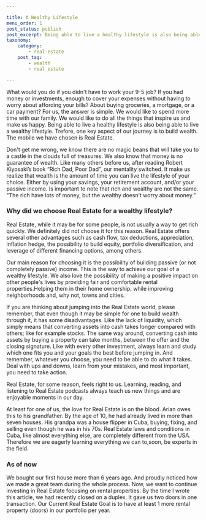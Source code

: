 ```yaml
---

title: A Wealthy Lifestyle
menu_order: 1
post_status: publish
post_excerpt: Being able to live a healthy lifestyle is also being able to live a wealthy lifestyle, therefore, one key aspect of our journey is to build wealth, and the mobile we have chosen for it is Real Estate.
taxonomy:
    category:
        - real-estate
    post_tag:
        - wealth
        - real estate

---
```


What would you do if you didn't have to work your 9-5 job? If you had money or investments, enough to cover your expenses without having to worry about affording your bills? About buying groceries, a mortgage, or a car payment? For us, the answer is simple. We would like to spend more time with our family. We would like to do all the things that inspire us and make us happy. Being able to live a healthy lifestyle is also being able to live a wealthy lifestyle. Trefore, one key aspect of our journey is to build wealth. The mobile we have chosen is Real Estate.

Don't get me wrong, we know there are no magic beans that will take you to a castle in the clouds full of treasures. We also know that money is no guarantee of wealth. Like many others before us, after reading Robert Kiyosaki’s book “Rich Dad, Poor Dad”, our mentality switched. It make us realize that wealth is the amount of time you can live the lifestyle of your choice. Either by using your savings, your retirement account, and/or your passive income. Is important to note that rich and wealthy are not the same. "The rich have lots of money, but the wealthy doesn’t worry about money.”

### Why did we choose Real Estate for a wealthy lifestyle?

Real Estate, while it may be for some people, is not usually a way to get rich quickly. We definitely did not choose it for this reason. Real Estate offers several other advantages such as cash flow, tax deductions, appreciation, inflation hedge, the possibility to build equity, portfolio diversification, and leverage of different financing options, among others.

Our main reason for choosing it is the possibility of building passive (or not completely passive) income. This is the way to achieve our goal of a wealthy lifestyle. We also love the possibility of making a positive impact on other people's lives by providing fair and comfortable rental properties.Helping them in their home ownership, while improving neighborhoods and, why not, towns and cities.

If you are thinking about jumping into the Real Estate world, please remember, that even though it may be simple for one to build wealth through it, it has some disadvantages. Like the lack of liquidity, which simply means that converting assets into cash takes longer compared with others; like for example stocks. The same way around, converting cash into assets by buying a property can take months, between the offer and the closing signature. Like with every other investment, always learn and study which one fits you and your goals the best before jumping in. And remember, whatever you choose, you need to be able to do what it takes. Deal with ups and downs, learn from your mistakes, and most important, you need to take action.

Real Estate, for some reason, feels right to us. Learning, reading, and listening to Real Estate podcasts always teach us new things and are enjoyable moments in our day.

At least for one of us, the love for Real Estate is on the blood. Arian owes this to his grandfather. By the age of 10, he had already lived in more than seven houses. His grandpa was a house flipper in Cuba, buying, fixing, and selling even though he was in his 70s. Real Estate laws and conditions in Cuba, like almost everything else, are completely different from the USA. Therefore we are eagerly learning everything we can to,soon, be experts in the field.

### As of now 

We bought our first house more than 6 years ago. And proudly noticed how we made a great team during the whole process. Now, we want to continue investing in Real Estate focusing on rental properties. 
By the time I wrote this article, we had recently closed on a duplex. It gave us two doors in one transaction. Our Current Real Estate Goal is to have at least 1 more rental property (doors) in our portfolio per year.